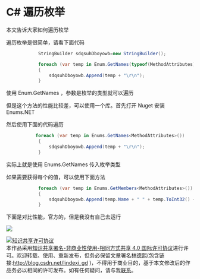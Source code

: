 
# C# 遍历枚举

本文告诉大家如何遍历枚举

<!--more-->


<!-- CreateTime:2019/8/31 16:55:58 -->


遍历枚举是很简单，请看下面代码

```csharp
            StringBuilder sdqsuhDboyowb=new StringBuilder();

            foreach (var temp in Enum.GetNames(typeof(MethodAttributes)))
            {
                sdqsuhDboyowb.Append(temp + "\r\n");
            }
```

使用 Enum.GetNames ，参数是枚举的类型就可以遍历

但是这个方法的性能比较差，可以使用一个库。首先打开 Nuget 安装 Enums.NET

然后使用下面的代码遍历

```csharp
           foreach (var temp in Enums.GetNames<MethodAttributes>())
            {
                sdqsuhDboyowb.Append(temp + "\r\n");
            }
```

实际上就是使用 Enums.GetNames 传入枚举类型

如果需要获得每个的值，可以使用下面方法

```csharp
            foreach (var temp in Enums.GetMembers<MethodAttributes>())
            {
                sdqsuhDboyowb.Append(temp.Name + " " + temp.ToInt32() + "\r\n");
            }
```

下面是对比性能，官方的，但是我没有自己去运行

![](http://image.acmx.xyz/65fb6078-c169-4ce3-cdd9-e35752d07be0%2F2018313204944.jpg)





<a rel="license" href="http://creativecommons.org/licenses/by-nc-sa/4.0/"><img alt="知识共享许可协议" style="border-width:0" src="https://licensebuttons.net/l/by-nc-sa/4.0/88x31.png" /></a><br />本作品采用<a rel="license" href="http://creativecommons.org/licenses/by-nc-sa/4.0/">知识共享署名-非商业性使用-相同方式共享 4.0 国际许可协议</a>进行许可。欢迎转载、使用、重新发布，但务必保留文章署名[林德熙](http://blog.csdn.net/lindexi_gd)(包含链接:http://blog.csdn.net/lindexi_gd )，不得用于商业目的，基于本文修改后的作品务必以相同的许可发布。如有任何疑问，请与我[联系](mailto:lindexi_gd@163.com)。